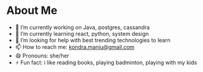 # About Me

- 🔭 I’m currently working on Java, postgres, cassandra
- 🌱 I’m currently learning react, python, system design
- 🤔 I’m looking for help with best trending technologies to learn
- 📫 How to reach me: kondra.manju@gmail.com
- 😄 Pronouns: she/her
- ⚡ Fun fact: i like reading books, playing badminton, playing with my kids


